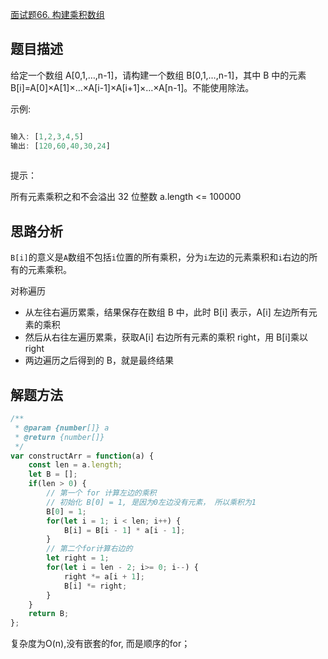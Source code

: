 [面试题66. 构建乘积数组](https://leetcode-cn.com/problems/gou-jian-cheng-ji-shu-zu-lcof/)

## 题目描述
给定一个数组 A[0,1,…,n-1]，请构建一个数组 B[0,1,…,n-1]，其中 B 中的元素 B[i]=A[0]×A[1]×…×A[i-1]×A[i+1]×…×A[n-1]。不能使用除法。

示例:
```js

输入: [1,2,3,4,5]
输出: [120,60,40,30,24]
 
```
提示：

所有元素乘积之和不会溢出 32 位整数
a.length <= 100000

## 思路分析
`B[i]`的意义是`A`数组不包括`i`位置的所有乘积，分为`i`左边的元素乘积和`i`右边的所有的元素乘积。

对称遍历
- 从左往右遍历累乘，结果保存在数组 B 中，此时 B[i] 表示，A[i] 左边所有元素的乘积
- 然后从右往左遍历累乘，获取A[i] 右边所有元素的乘积 right，用 B[i]乘以right
- 两边遍历之后得到的 B，就是最终结果

## 解题方法
```js
/**
 * @param {number[]} a
 * @return {number[]}
 */
var constructArr = function(a) {
    const len = a.length;
    let B = [];
    if(len > 0) {
        // 第一个 for 计算左边的乘积
        // 初始化 B[0] = 1, 是因为0左边没有元素， 所以乘积为1
        B[0] = 1;
        for(let i = 1; i < len; i++) {
            B[i] = B[i - 1] * a[i - 1];
        }
        // 第二个for计算右边的
        let right = 1;
        for(let i = len - 2; i>= 0; i--) {
            right *= a[i + 1];
            B[i] *= right;
        }
    }
    return B;
};
```

复杂度为O(n),没有嵌套的for, 而是顺序的for；

